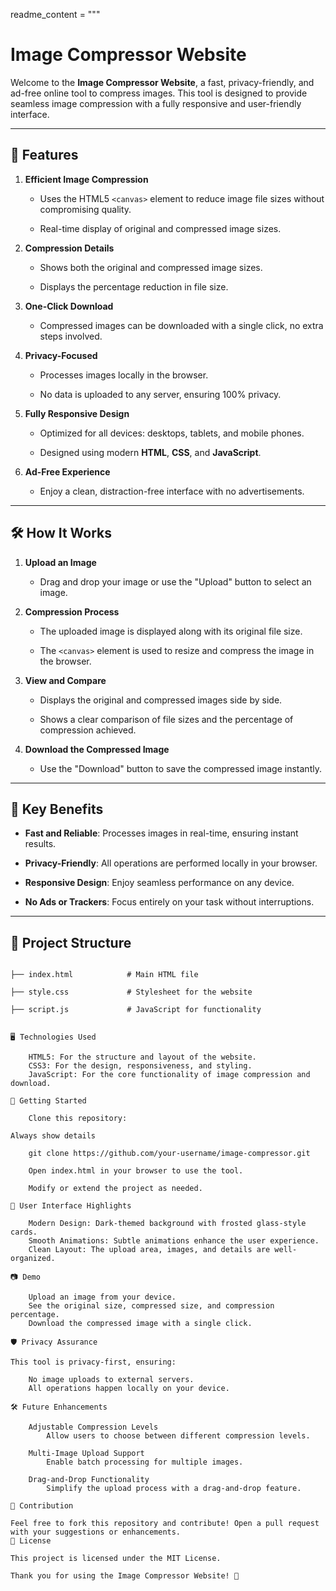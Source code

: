 readme_content = """

# Image Compressor Website



Welcome to the **Image Compressor Website**, a fast, privacy-friendly, and ad-free online tool to compress images. This tool is designed to provide seamless image compression with a fully responsive and user-friendly interface.



---



## 🌟 Features



1. **Efficient Image Compression**  

   - Uses the HTML5 `<canvas>` element to reduce image file sizes without compromising quality.

   - Real-time display of original and compressed image sizes.



2. **Compression Details**  

   - Shows both the original and compressed image sizes.  

   - Displays the percentage reduction in file size.



3. **One-Click Download**  

   - Compressed images can be downloaded with a single click, no extra steps involved.



4. **Privacy-Focused**  

   - Processes images locally in the browser.  

   - No data is uploaded to any server, ensuring 100% privacy.



5. **Fully Responsive Design**  

   - Optimized for all devices: desktops, tablets, and mobile phones.  

   - Designed using modern **HTML**, **CSS**, and **JavaScript**.



6. **Ad-Free Experience**  

   - Enjoy a clean, distraction-free interface with no advertisements.



---



## 🛠️ How It Works



1. **Upload an Image**  

   - Drag and drop your image or use the "Upload" button to select an image.



2. **Compression Process**  

   - The uploaded image is displayed along with its original file size.  

   - The `<canvas>` element is used to resize and compress the image in the browser.  



3. **View and Compare**  

   - Displays the original and compressed images side by side.  

   - Shows a clear comparison of file sizes and the percentage of compression achieved.



4. **Download the Compressed Image**  

   - Use the "Download" button to save the compressed image instantly.



---



## 🔑 Key Benefits



- **Fast and Reliable**: Processes images in real-time, ensuring instant results.

- **Privacy-Friendly**: All operations are performed locally in your browser.  

- **Responsive Design**: Enjoy seamless performance on any device.  

- **No Ads or Trackers**: Focus entirely on your task without interruptions.



---



## 📂 Project Structure



```plaintext

├── index.html            # Main HTML file

├── style.css             # Stylesheet for the website

├── script.js             # JavaScript for functionality


🖥️ Technologies Used

    HTML5: For the structure and layout of the website.
    CSS3: For the design, responsiveness, and styling.
    JavaScript: For the core functionality of image compression and download.

🚀 Getting Started

    Clone this repository:

Always show details

    git clone https://github.com/your-username/image-compressor.git

    Open index.html in your browser to use the tool.

    Modify or extend the project as needed.

🎨 User Interface Highlights

    Modern Design: Dark-themed background with frosted glass-style cards.
    Smooth Animations: Subtle animations enhance the user experience.
    Clean Layout: The upload area, images, and details are well-organized.

📷 Demo

    Upload an image from your device.
    See the original size, compressed size, and compression percentage.
    Download the compressed image with a single click.

🛡️ Privacy Assurance

This tool is privacy-first, ensuring:

    No image uploads to external servers.
    All operations happen locally on your device.

🛠️ Future Enhancements

    Adjustable Compression Levels
        Allow users to choose between different compression levels.

    Multi-Image Upload Support
        Enable batch processing for multiple images.

    Drag-and-Drop Functionality
        Simplify the upload process with a drag-and-drop feature.

🙌 Contribution

Feel free to fork this repository and contribute! Open a pull request with your suggestions or enhancements.
📝 License

This project is licensed under the MIT License.

Thank you for using the Image Compressor Website! 🎉 
